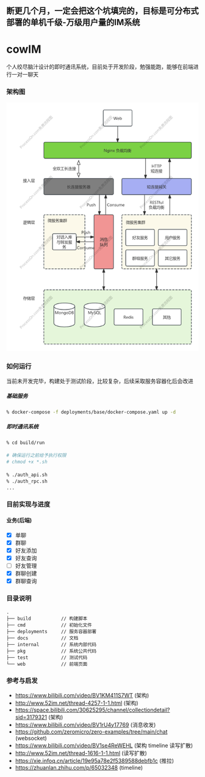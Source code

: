 ## 断更几个月，一定会把这个坑填完的，目标是可分布式部署的单机千级-万级用户量的IM系统

# cowIM
个人绞尽脑汁设计的即时通讯系统，目前处于开发阶段，勉强能跑，能够在前端进行一对一聊天

### 架构图
<img src="docs/pics/cowIm架构v7.png" alt="架构图">

### 如何运行
当前未开发完毕，构建处于测试阶段，比较复杂，后续采取服务容器化后会改进
##### 基础服务
```sh
% docker-compose -f deployments/base/docker-compose.yaml up -d
```
##### 即时通讯系统
```sh
% cd build/run

# 确保运行之前给予执行权限
# chmod +x *.sh

% ./auth_api.sh
% ./auth_rpc.sh
...
```

### 目前实现与进度
#### 业务(后端)
 - [x] 单聊
 - [x] 群聊
 - [x] 好友添加
 - [x] 好友查询
 - [ ] 好友管理
 - [x] 群聊创建
 - [x] 群聊查询

### 目录说明
```
.
├── build           // 构建脚本
├── cmd             // 初始化文件
├── deployments     // 服务容器部署
├── docs            // 文档
├── internal        // 系统内部代码
├── pkg             // 系统公共代码
├── test            // 测试代码
└── web             // 前端页面

```



### 参考与启发
- https://www.bilibili.com/video/BV1KM411S7WT (架构)
- http://www.52im.net/thread-4257-1-1.html (架构)
- https://space.bilibili.com/30625295/channel/collectiondetail?sid=3179321 (架构)
- https://www.bilibili.com/video/BV1rU4y17769 (消息收发)
- https://github.com/zeromicro/zero-examples/tree/main/chat (websocket)
- https://www.bilibili.com/video/BV1se4ReWEHL (架构 timeline 读写扩散)
- http://www.52im.net/thread-1616-1-1.html (读写扩散)
- https://xie.infoq.cn/article/19e95a78e2f5389588debfb1c (推拉)
- https://zhuanlan.zhihu.com/p/65032348 (timeline)